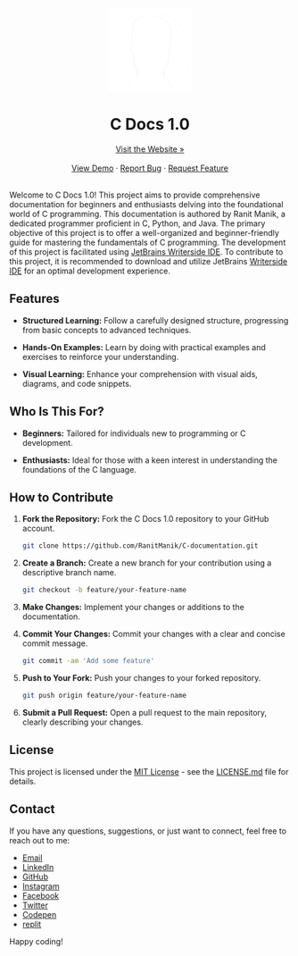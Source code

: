 <a name="readme-top"></a>
<br />
<div align="center">
  <a href="https://ranitmanik.github.io/C-documentation">
    <img src="Writerside/images/logo.png" alt="Logo" height="150px">
  </a>
<h1> C Docs 1.0
</h1>
<a href="https://ranitmanik.github.io/C-documentation">Visit the Website »</a>
<br >
  <br>
<a href="https://ranitmanik.github.io/C-documentation/">View Demo</a>
·
<a href=".github/ISSUE_TEMPLATE/bug_report.md">Report Bug</a>
·
<a href=".github/ISSUE_TEMPLATE/feature_request.md">Request Feature</a>
</div>
<br>

Welcome to C Docs 1.0! This project aims to provide comprehensive documentation for beginners and enthusiasts delving into the foundational world of C programming.
This documentation is authored by Ranit Manik, a dedicated programmer proficient in C, Python, and Java. The primary objective of this project is to offer a well-organized and beginner-friendly guide for mastering the fundamentals of C programming. The development of this project is facilitated using [JetBrains Writerside IDE](https://www.jetbrains.com/writerside/). To contribute to this project, it is recommended to download and utilize JetBrains [Writerside IDE](https://www.jetbrains.com/writerside/) for an optimal development experience.

## Features

- **Structured Learning:** Follow a carefully designed structure, progressing from basic concepts to advanced techniques.

- **Hands-On Examples:** Learn by doing with practical examples and exercises to reinforce your understanding.

- **Visual Learning:** Enhance your comprehension with visual aids, diagrams, and code snippets.

## Who Is This For?

- **Beginners:** Tailored for individuals new to programming or C development.

- **Enthusiasts:** Ideal for those with a keen interest in understanding the foundations of the C language.

## How to Contribute

1. **Fork the Repository:** Fork the C Docs 1.0 repository to your GitHub account.
   ```bash
   git clone https://github.com/RanitManik/C-documentation.git
   ```
2. **Create a Branch:** Create a new branch for your contribution using a descriptive branch name.

   ```bash
   git checkout -b feature/your-feature-name
   ```

3. **Make Changes:** Implement your changes or additions to the documentation.

4. **Commit Your Changes:** Commit your changes with a clear and concise commit message.

   ```bash
   git commit -am 'Add some feature'
   ```

5. **Push to Your Fork:** Push your changes to your forked repository.

   ```bash
   git push origin feature/your-feature-name
   ```

6. **Submit a Pull Request:** Open a pull request to the main repository, clearly describing your changes.

## License

This project is licensed under the [MIT License](LICENSE) - see the [LICENSE.md](LICENSE) file for details.

## Contact

If you have any questions, suggestions, or just want to connect, feel free to reach out to me:

- [Email](mailto:ranitmanik.dev@gmail.com)
- [LinkedIn](https://www.linkedin.com/in/ranit-manik/)
- [GitHub](https://github.com/RanitManik)
- [Instagram](https://www.instagram.com/ranit_manik_/)
- [Facebook](https://www.facebook.com/RanitKumarManik/)
- [Twitter](https://twitter.com/RANIT_MANIK)
- [Codepen](https://codepen.io/RANIT-MANIK)
- [replit](https://replit.com/@ranit-manik)

Happy coding!
